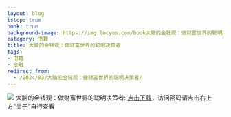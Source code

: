 ```yaml
---
layout: blog
istop: true
book: true
background-image: https://img.locyoo.com/book大脑的金钱观：做财富世界的聪明决策者.jpg
category: 书籍
title: 大脑的金钱观：做财富世界的聪明决策者
tags:
- 书籍
- 金融
redirect_from:
  - /2024/03/大脑的金钱观：做财富世界的聪明决策者/
---
```

![](https://img.locyoo.com/book大脑的金钱观：做财富世界的聪明决策者.jpg)
大脑的金钱观：做财富世界的聪明决策者: <a name = "ref1" href="https://url18.ctfile.com/f/50983618-1040648554-e392bc?p=3619">点击下载</a>，访问密码请点击右上方“关于”自行查看